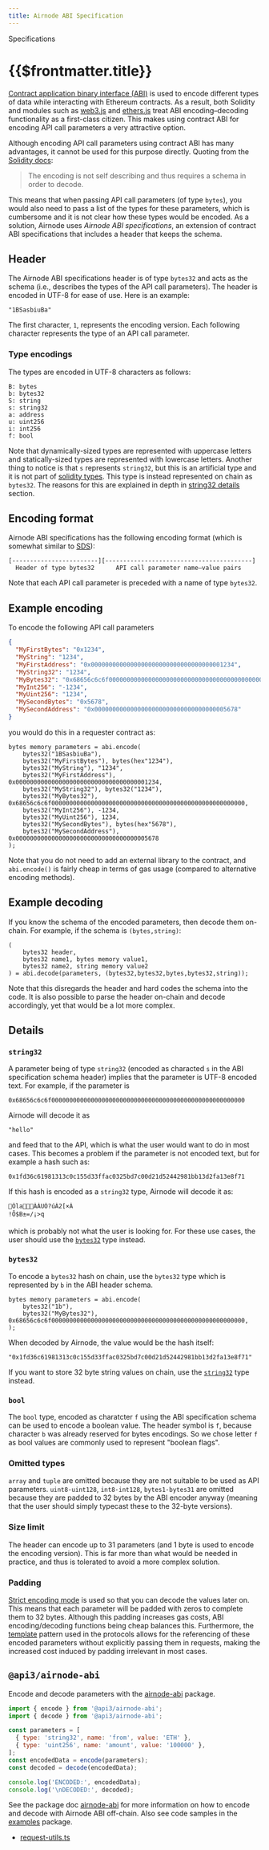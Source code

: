 ```yaml
---
title: Airnode ABI Specification
---
```


<TitleSpan>Specifications</TitleSpan>

# {{$frontmatter.title}}

<VersionWarning/>

<TocHeader /> <TOC class="table-of-contents" :include-level="[2,4]" />

[Contract application binary interface (ABI)](https://docs.soliditylang.org/en/v0.6.12/abi-spec.html) is used to encode different types of data while interacting with Ethereum contracts. As a result, both Solidity and modules such as [web3.js](https://web3js.readthedocs.io/) and [ethers.js](https://docs.ethers.io/) treat ABI encoding–decoding functionality as a first-class citizen. This makes using contract ABI for encoding API call parameters a very attractive option.

Although encoding API call parameters using contract ABI has many advantages, it cannot be used for this purpose directly. Quoting from the [Solidity docs](https://docs.soliditylang.org/en/v0.6.12/abi-spec.html):

> The encoding is not self describing and thus requires a schema in order to decode.

This means that when passing API call parameters (of type `bytes`), you would also need to pass a list of the types for these parameters, which is cumbersome and it is not clear how these types would be encoded. As a solution, Airnode uses _Airnode ABI specifications_, an extension of contract ABI specifications that includes a header that keeps the schema.

## Header

The Airnode ABI specifications header is of type `bytes32` and acts as the schema (i.e., describes the types of the API call parameters). The header is encoded in UTF-8 for ease of use. Here is an example:

```
"1BSasbiuBa"
```

The first character, `1`, represents the encoding version. Each following character represents the type of an API call parameter.

### Type encodings

The types are encoded in UTF-8 characters as follows:

```
B: bytes
b: bytes32
S: string
s: string32
a: address
u: uint256
i: int256
f: bool
```

Note that dynamically-sized types are represented with uppercase letters and statically-sized types are represented with lowercase letters. Another thing to notice is that `s` represents `string32`, but this is an artificial type and it is not part of [solidity types](https://docs.soliditylang.org/en/latest/types.html). This type is instead represented on chain as `bytes32`. The reasons for this are explained in depth in [string32 details](airnode-abi-specifications.md#string32) section.

## Encoding format

Airnode ABI specifications has the following encoding format (which is somewhat similar to [SDS](https://github.com/antirez/sds)):

```
[------------------------][-----------------------------------------]
  Header of type bytes32      API call parameter name–value pairs
```

Note that each API call parameter is preceded with a name of type `bytes32`.

## Example encoding

To encode the following API call parameters

```json
{
  "MyFirstBytes": "0x1234",
  "MyString": "1234",
  "MyFirstAddress": "0x0000000000000000000000000000000000001234",
  "MyString32": "1234",
  "MyBytes32": "0x68656c6c6f000000000000000000000000000000000000000000000000000000",
  "MyInt256": "-1234",
  "MyUint256": "1234",
  "MySecondBytes": "0x5678",
  "MySecondAddress": "0x0000000000000000000000000000000000005678"
}
```

you would do this in a requester contract as:

```solidity
bytes memory parameters = abi.encode(
    bytes32("1BSasbiuBa"),
    bytes32("MyFirstBytes"), bytes(hex"1234"),
    bytes32("MyString"), "1234",
    bytes32("MyFirstAddress"), 0x0000000000000000000000000000000000001234,
    bytes32("MyString32"), bytes32("1234"),
    bytes32("MyBytes32"), 0x68656c6c6f000000000000000000000000000000000000000000000000000000,
    bytes32("MyInt256"), -1234,
    bytes32("MyUint256"), 1234,
    bytes32("MySecondBytes"), bytes(hex"5678"),
    bytes32("MySecondAddress"), 0x0000000000000000000000000000000000005678
);
```

Note that you do not need to add an external library to the contract, and `abi.encode()` is fairly cheap in terms of gas usage (compared to alternative encoding methods).

## Example decoding

If you know the schema of the encoded parameters, then decode them on-chain. For example, if the schema is `(bytes,string)`:

```solidity
(
    bytes32 header,
    bytes32 name1, bytes memory value1,
    bytes32 name2, string memory value2
) = abi.decode(parameters, (bytes32,bytes32,bytes,bytes32,string));
```

Note that this disregards the header and hard codes the schema into the code. It is also possible to parse the header on-chain and decode accordingly, yet that would be a lot more complex.

## Details

### `string32`

A parameter being of type `string32` (encoded as characted `s` in the ABI specification schema header) implies that the parameter is UTF-8 encoded text. For example, if the parameter is

```
0x68656c6c6f000000000000000000000000000000000000000000000000000000
```

Airnode will decode it as

```
"hello"
```

and feed that to the API, which is what the user would want to do in most cases. This becomes a problem if the parameter is not encoded text, but for example a hash such as:

```
0x1fd36c61981313c0c155d33ffac0325bd7c00d21d52442981bb13d2fa13e8f71
```

If this hash is encoded as a `string32` type, Airnode will decode it as:

```
ÓlaÀÁUÓ?úÀ2[×À
!Õ$B±=/¡>q
```

which is probably not what the user is looking for. For these use cases, the user should use the [`bytes32`](airnode-abi-specifications.md#bytes32) type instead.

### `bytes32`

To encode a `bytes32` hash on chain, use the `bytes32` type which is represented by `b` in the ABI header schema.

```solidity
bytes memory parameters = abi.encode(
    bytes32("1b"),
    bytes32("MyBytes32"), 0x68656c6c6f000000000000000000000000000000000000000000000000000000,
);
```

When decoded by Airnode, the value would be the hash itself:

```
"0x1fd36c61981313c0c155d33ffac0325bd7c00d21d52442981bb13d2fa13e8f71"
```

If you want to store 32 byte string values on chain, use the [`string32`](airnode-abi-specifications.md#string32) type instead.

### `bool`

The `bool` type, encoded as charatcter `f` using the ABI specification schema can be used to encode a boolean value. The header symbol is `f`, because character `b` was already reserved for bytes encodings. So we chose letter `f` as bool values are commonly used to represent "boolean flags".

### Omitted types

`array` and `tuple` are omitted because they are not suitable to be used as API parameters. `uint8-uint128`, `int8-int128`, `bytes1-bytes31` are omitted because they are padded to 32 bytes by the ABI encoder anyway (meaning that the user should simply typecast these to the 32-byte versions).

### Size limit

The header can encode up to 31 parameters (and 1 byte is used to encode the encoding version). This is far more than what would be needed in practice, and thus is tolerated to avoid a more complex solution.

### Padding

[Strict encoding mode](https://docs.soliditylang.org/en/v0.6.12/abi-spec.html#strict-encoding-mode) is used so that you can decode the values later on. This means that each parameter will be padded with zeros to complete them to 32 bytes. Although this padding increases gas costs, ABI encoding/decoding functions being cheap balances this. Furthermore, the [template](../../concepts/template.md) pattern used in the protocols allows for the referencing of these encoded parameters without explicitly passing them in requests, making the increased cost induced by padding irrelevant in most cases.

## `@api3/airnode-abi`

Encode and decode parameters with the [airnode-abi](../packages/airnode-abi.md) package.

```js
import { encode } from '@api3/airnode-abi';
import { decode } from '@api3/airnode-abi';

const parameters = [
  { type: 'string32', name: 'from', value: 'ETH' },
  { type: 'uint256', name: 'amount', value: '100000' },
];
const encodedData = encode(parameters);
const decoded = decode(encodedData);

console.log('ENCODED:', encodedData);
console.log('\nDECODED:', decoded);
```

See the package doc [airnode-abi](../packages/airnode-abi.md) for more information on how to encode and decode with Airnode ABI off-chain. Also see code samples in the [examples](https://github.com/api3dao/airnode/tree/v0.5/packages/airnode-examples) package.

- [request-utils.ts](https://github.com/api3dao/airnode/blob/v0.5/packages/airnode-examples/integrations/coingecko/request-utils.ts#L8)
